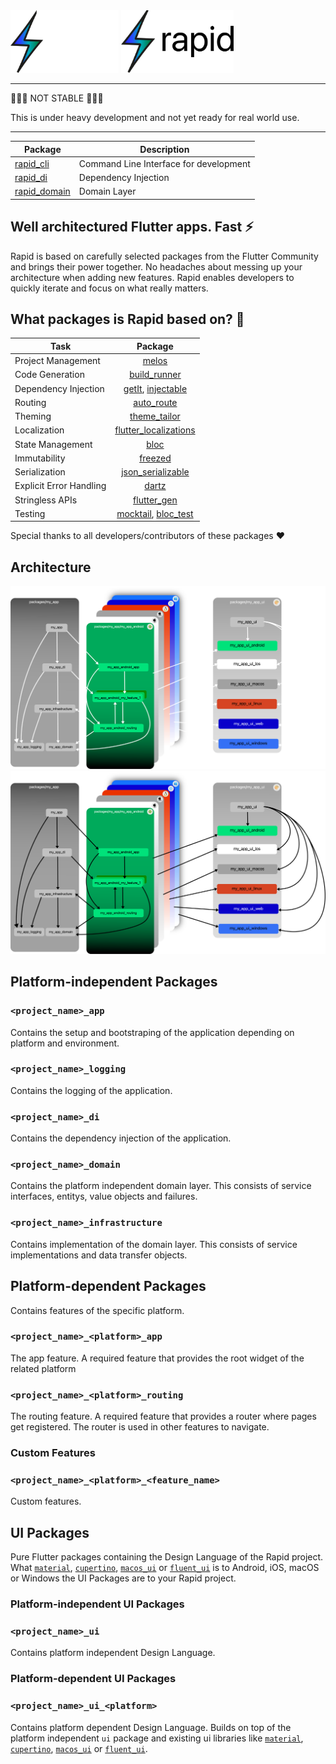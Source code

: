 <img src="./assets/logo_black.svg#gh-dark-mode-only" height="100">
<img src="./assets/logo_white.svg#gh-light-mode-only" height="100">

---

🚨🚨🚨 NOT STABLE 🚨🚨🚨

This is under heavy development and not yet ready for real world use.

---

| Package                                                                          | Description |
| -------------------------------------------------------------------------------- | ----------- |
| [rapid_cli](https://github.com/jtdLab/rapid/tree/main/packages/rapid_cli)        | Command Line Interface for development |
| [rapid_di](https://github.com/jtdLab/rapid/tree/main/packages/rapid/rapid/rapid_di)          | Dependency Injection |
| [rapid_domain](https://github.com/jtdLab/rapid/tree/main/packages/rapid/rapid/rapid_domain)          | Domain Layer |

## Well architectured Flutter apps. Fast ⚡

Rapid is based on carefully selected packages from the Flutter Community and brings their power together. No headaches about messing up your architecture when adding new features. Rapid enables developers to quickly iterate and focus on what really matters.

## What packages is Rapid based on? 👀

| Task                   | Package                                 |
| ---------------------- |:---------------------------------------:|
| Project Management     | [melos](https://pub.dev/packages/melos) |
| Code Generation        | [build_runner](https://pub.dev/packages/build_runner) |
| Dependency Injection   | [getIt](https://pub.dev/packages/get_it), [injectable](https://pub.dev/packages/injectable) |
| Routing                | [auto_route](https://pub.dev/packages/auto_route) |
| Theming                | [theme_tailor](https://pub.dev/packages/theme_tailor) |
| Localization           | [flutter_localizations](https://docs.flutter.dev/development/accessibility-and-localization/internationalization) |
| State Management       | [bloc](https://pub.dev/packages/bloc) |
| Immutability           | [freezed](https://pub.dev/packages/freezed) |
| Serialization          | [json_serializable](https://pub.dev/packages/json_serializable) |
| Explicit Error Handling | [dartz](https://pub.dev/packages/dartz) |
| Stringless APIs  | [flutter_gen](https://pub.dev/packages/flutter_gen) |
| Testing          | [mocktail](https://pub.dev/packages/mocktail), [bloc_test](https://pub.dev/packages/bloc_test) |


Special thanks to all developers/contributors of these packages ❤️

## Architecture

<img src="./assets/overview_black.png#gh-dark-mode-only">
<img src="./assets/overview_white.png#gh-light-mode-only">

## Platform-independent Packages

### `<project_name>_app`

Contains the setup and bootstraping of the application depending on platform and environment.

### `<project_name>_logging`

Contains the logging of the application.

### `<project_name>_di`

Contains the dependency injection of the application.

### `<project_name>_domain`

Contains the platform independent domain layer. This consists of service interfaces, entitys, value objects and failures.

### `<project_name>_infrastructure`

Contains implementation of the domain layer. This consists of service implementations and data transfer objects.

## Platform-dependent Packages

Contains features of the specific platform.

### `<project_name>_<platform>_app`

The app feature. A required feature that provides the root widget of the related platform

### `<project_name>_<platform>_routing`

The routing feature. A required feature that provides a router where pages get registered.
The router is used in other features to navigate.

### Custom Features

### `<project_name>_<platform>_<feature_name>`

Custom features.

## UI Packages

Pure Flutter packages containing the Design Language of the Rapid project.
What [`material`](https://docs.flutter.dev/development/ui/widgets/material), [`cupertino`](https://docs.flutter.dev/development/ui/widgets/cupertino), [`macos_ui`](https://pub.dev/packages/macos_ui) or [`fluent_ui`](https://pub.dev/packages/fluent_ui) is to Android, iOS, macOS or Windows
the UI Packages are to your Rapid project.

### Platform-independent UI Packages

### `<project_name>_ui`

Contains platform independent Design Language.

### Platform-dependent UI Packages

### `<project_name>_ui_<platform>`

Contains platform dependent Design Language. Builds on top of the platform independent `ui` package and existing ui libraries like [`material`](https://docs.flutter.dev/development/ui/widgets/material), [`cupertino`](https://docs.flutter.dev/development/ui/widgets/cupertino), [`macos_ui`](https://pub.dev/packages/macos_ui) or [`fluent_ui`](https://pub.dev/packages/fluent_ui).

<!-- ## Core principles

### Modularity

Rapid aims to keep scopes small and thus uses a multi package approach. The packages are managed
in a mono repo using [melos](https://melos.invertase.dev/).

### Shared Domain

Rapids archticture evolvs around a platform independent domain layer.

### Single Responsibility

Every package has its clear responsibility.

### Extensibility

Features can be added easily.

### Unidirectional Data Flow

Data only flows from the outside through the app to the view and backwards.
 -->
